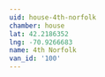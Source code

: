 ```yaml
---
uid: house-4th-norfolk
chamber: house
lat: 42.2186352
lng: -70.9266683
name: 4th Norfolk
van_id: '100'
---
```


